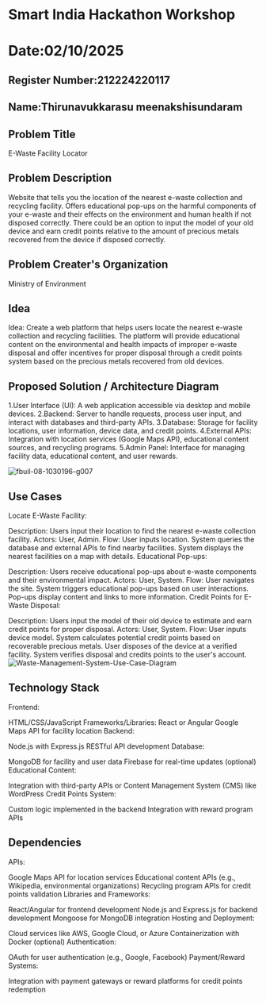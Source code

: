 # Smart India Hackathon Workshop
# Date:02/10/2025
## Register Number:212224220117
## Name:Thirunavukkarasu meenakshisundaram
## Problem Title
E-Waste Facility Locator
## Problem Description
Website that tells you the location of the nearest e-waste collection and recycling facility. Offers educational pop-ups on the harmful components of your e-waste and their effects on the environment and human health if not disposed correctly. There could be an option to input the model of your old device and earn credit points relative to the amount of precious metals recovered from the device if disposed correctly.
## Problem Creater's Organization
Ministry of Environment

## Idea
Idea:
Create a web platform that helps users locate the nearest e-waste collection and recycling facilities. The platform will provide educational content on the environmental and health impacts of improper e-waste disposal and offer incentives for proper disposal through a credit points system based on the precious metals recovered from old devices.


## Proposed Solution / Architecture Diagram
1.User Interface (UI): A web application accessible via desktop and mobile devices.
2.Backend: Server to handle requests, process user input, and interact with databases and third-party APIs.
3.Database: Storage for facility locations, user information, device data, and credit points.
4.External APIs: Integration with location services (Google Maps API), educational content sources, and recycling programs.
5.Admin Panel: Interface for managing facility data, educational content, and user rewards.

![fbuil-08-1030196-g007](https://github.com/R01ty/SIHPS/assets/142526219/65cbb46f-0b0a-477e-a98f-06378019a9c4)

## Use Cases
Locate E-Waste Facility:

Description: Users input their location to find the nearest e-waste collection facility.
Actors: User, Admin.
Flow:
User inputs location.
System queries the database and external APIs to find nearby facilities.
System displays the nearest facilities on a map with details.
Educational Pop-ups:

Description: Users receive educational pop-ups about e-waste components and their environmental impact.
Actors: User, System.
Flow:
User navigates the site.
System triggers educational pop-ups based on user interactions.
Pop-ups display content and links to more information.
Credit Points for E-Waste Disposal:

Description: Users input the model of their old device to estimate and earn credit points for proper disposal.
Actors: User, System.
Flow:
User inputs device model.
System calculates potential credit points based on recoverable precious metals.
User disposes of the device at a verified facility.
System verifies disposal and credits points to the user's account.
![Waste-Management-System-Use-Case-Diagram](https://github.com/R01ty/SIHPS/assets/142526219/ce6ceb09-a3b9-4226-8a92-80b501143672)

## Technology Stack
Frontend:

HTML/CSS/JavaScript
Frameworks/Libraries: React or Angular
Google Maps API for facility location
Backend:

Node.js with Express.js
RESTful API development
Database:

MongoDB for facility and user data
Firebase for real-time updates (optional)
Educational Content:

Integration with third-party APIs or Content Management System (CMS) like WordPress
Credit Points System:

Custom logic implemented in the backend
Integration with reward program APIs

## Dependencies
APIs:

Google Maps API for location services
Educational content APIs (e.g., Wikipedia, environmental organizations)
Recycling program APIs for credit points validation
Libraries and Frameworks:

React/Angular for frontend development
Node.js and Express.js for backend development
Mongoose for MongoDB integration
Hosting and Deployment:

Cloud services like AWS, Google Cloud, or Azure
Containerization with Docker (optional)
Authentication:

OAuth for user authentication (e.g., Google, Facebook)
Payment/Reward Systems:

Integration with payment gateways or reward platforms for credit points redemption

